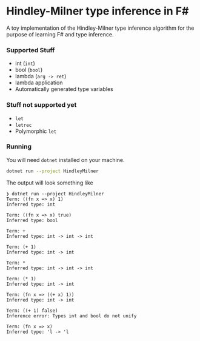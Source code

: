 ﻿# Hindley-Milner type inference in F#

A toy implementation of the Hindley-Milner type inference algorithm for the
purpose of learning F# and type inference.

### Supported Stuff

- int (`int`)
- bool (`bool`)
- lambda (`arg -> ret`)
- lambda application
- Automatically generated type variables

### Stuff not supported yet

- `let`
- `letrec`
- Polymorphic `let`

### Running

You will need `dotnet` installed on your machine.

```sh
dotnet run --project HindleyMilner
```

The output will look something like

```
❯ dotnet run --project HindleyMilner
Term: ((fn x => x) 1)
Inferred type: int

Term: ((fn x => x) true)
Inferred type: bool

Term: +
Inferred type: int -> int -> int

Term: (+ 1)
Inferred type: int -> int

Term: *
Inferred type: int -> int -> int

Term: (* 1)
Inferred type: int -> int

Term: (fn x => ((+ x) 1))
Inferred type: int -> int

Term: ((+ 1) false)
Inference error: Types int and bool do not unify

Term: (fn x => x)
Inferred type: 'l -> 'l

```
